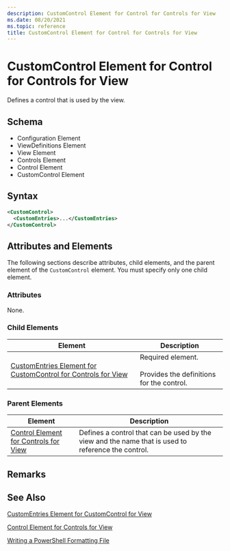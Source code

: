 ```yaml
---
description: CustomControl Element for Control for Controls for View
ms.date: 08/20/2021
ms.topic: reference
title: CustomControl Element for Control for Controls for View
---
```

# CustomControl Element for Control for Controls for View

Defines a control that is used by the view.

## Schema

- Configuration Element
- ViewDefinitions Element
- View Element
- Controls Element
- Control Element
- CustomControl Element

## Syntax

```xml
<CustomControl>
  <CustomEntries>...</CustomEntries>
</CustomControl>
```

## Attributes and Elements

The following sections describe attributes, child elements, and the parent element of the
`CustomControl` element. You must specify only one child element.

### Attributes

None.

### Child Elements

|Element|Description|
|-------------|-----------------|
|[CustomEntries Element for CustomControl for Controls for View](./customentries-element-for-customcontrol-for-controls-for-view-format.md)|Required element.<br /><br /> Provides the definitions for the control.|

### Parent Elements

|Element|Description|
|-------------|-----------------|
|[Control Element for Controls for View](./control-element-for-controls-for-view-format.md)|Defines a control that can be used by the view and the name that is used to reference the control.|

## Remarks

## See Also

[CustomEntries Element for CustomControl for View](./customentries-element-for-customcontrol-for-controls-for-configuration-format.md)

[Control Element for Controls for View](./control-element-for-controls-for-view-format.md)

[Writing a PowerShell Formatting File](./writing-a-powershell-formatting-file.md)
